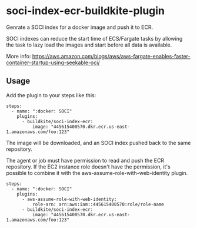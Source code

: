 # soci-index-ecr-buildkite-plugin

Genrate a SOCI index for a docker image and push it to ECR.

SOCI indexes can reduce the start time of ECS/Fargate tasks by allowing the
task to lazy load the images and start before all data is available.

More info: 
https://aws.amazon.com/blogs/aws/aws-fargate-enables-faster-container-startup-using-seekable-oci/

## Usage

Add the plugin to your steps like this:

```
steps:
  - name: ":docker: SOCI"
    plugins:
      - buildkite/soci-index-ecr:
          image: "445615400570.dkr.ecr.us-east-1.amazonaws.com/foo:123"
```

The image will be downloaded, and an SOCI index pushed back to the same repository.

The agent or job must have permission to read and push the ECR repository. If
the EC2 instance role doesn't have the permission, it's possible to combine it
with the aws-assume-role-with-web-identity plugin.

```
steps:
  - name: ":docker: SOCI"
    plugins:
      - aws-assume-role-with-web-identity:
          role-arn: arn:aws:iam::445615400570:role/role-name
      - buildkite/soci-index-ecr:
          image: "445615400570.dkr.ecr.us-east-1.amazonaws.com/foo:123"
```
